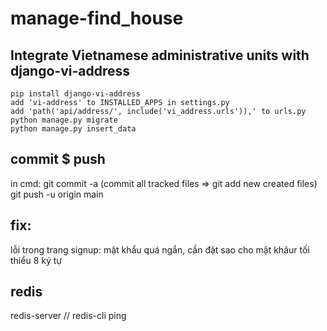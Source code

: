 # manage-find_house
## Integrate Vietnamese administrative units with django-vi-address
    pip install django-vi-address
    add 'vi-address' to INSTALLED_APPS in settings.py
    add 'path('api/address/', include('vi_address.urls')),' to urls.py
    python manage.py migrate
    python manage.py insert_data

## commit $ push
in cmd: 
    git commit -a (commit all tracked files => git add new created files)
    git push -u origin main

## fix:
lỗi trong trang signup: mật khẩu quá ngắn, cần đặt sao cho mật khâur tối thiểu 8 ký tự


## redis
redis-server //
redis-cli ping